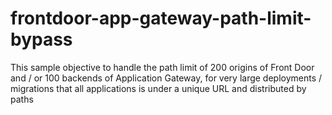 # frontdoor-app-gateway-path-limit-bypass
This sample objective to handle the path limit of 200 origins of Front Door and / or 100 backends of Application Gateway, for very large deployments / migrations that all applications is under a unique URL and distributed by paths
